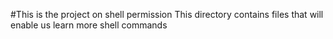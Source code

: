 #This is the project on shell permission
This directory contains files that will enable us learn more shell commands
